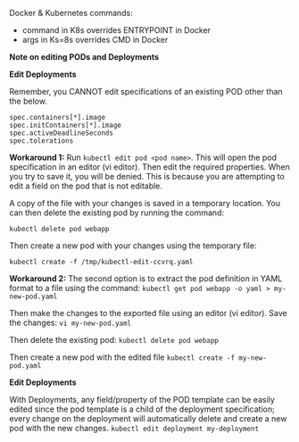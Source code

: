 Docker & Kubernetes commands:

- command in K8s overrides ENTRYPOINT in Docker
- args in Ks=8s overrides CMD in Docker

**Note on editing PODs and Deployments**

**Edit Deployments**

Remember, you CANNOT edit specifications of an existing POD other than the below.

    spec.containers[*].image
    spec.initContainers[*].image
    spec.activeDeadlineSeconds
    spec.tolerations

**Workaround 1:**
Run `kubectl edit pod <pod name>`. This will open the pod specification in an editor (vi editor). Then edit the required properties. When you try to save it, you will be denied. This is because you are attempting to edit a field on the pod that is not editable.

A copy of the file with your changes is saved in a temporary location.
You can then delete the existing pod by running the command:

`kubectl delete pod webapp`

Then create a new pod with your changes using the temporary file:

`kubectl create -f /tmp/kubectl-edit-ccvrq.yaml`

**Workaround 2:**
The second option is to extract the pod definition in YAML format to a file using the command:
`kubectl get pod webapp -o yaml > my-new-pod.yaml`

Then make the changes to the exported file using an editor (vi editor). Save the changes:
`vi my-new-pod.yaml`

Then delete the existing pod:
`kubectl delete pod webapp`

Then create a new pod with the edited file
`kubectl create -f my-new-pod.yaml`

**Edit Deployments**

With Deployments, any field/property of the POD template can be easily edited since the pod template is a child of the deployment specification; every change on the deployment will automatically delete and create a new pod with the new changes.
`kubectl edit deployment my-deployment`